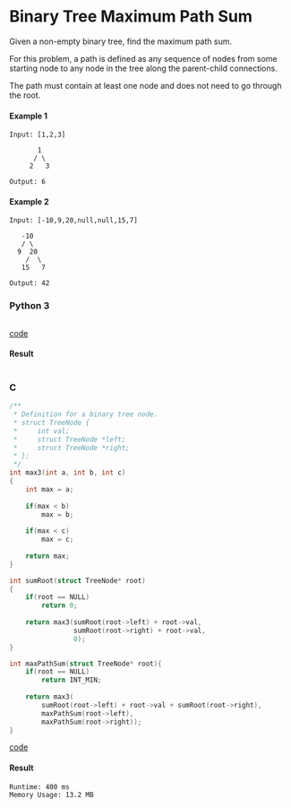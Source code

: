 # Binary Tree Maximum Path Sum
Given a non-empty binary tree, find the maximum path sum.

For this problem, a path is defined as any sequence of nodes from some starting node to any node in the tree along the parent-child connections. 

The path must contain at least one node and does not need to go through the root.

#### Example 1
```
Input: [1,2,3]

       1
      / \
     2   3

Output: 6
```

#### Example 2
```
Input: [-10,9,20,null,null,15,7]

   -10
   / \
  9  20
    /  \
   15   7

Output: 42
```

### Python 3
```python

```
[code](Python%203/124.py)

#### Result
```

```

### C
```C
/**
 * Definition for a binary tree node.
 * struct TreeNode {
 *     int val;
 *     struct TreeNode *left;
 *     struct TreeNode *right;
 * };
 */
int max3(int a, int b, int c)
{
    int max = a;
    
    if(max < b)
        max = b;
    
    if(max < c)
        max = c;
    
    return max;
}

int sumRoot(struct TreeNode* root)
{
    if(root == NULL)
        return 0;
    
    return max3(sumRoot(root->left) + root->val, 
                sumRoot(root->right) + root->val, 
                0);
}

int maxPathSum(struct TreeNode* root){
    if(root == NULL)
        return INT_MIN;
    
    return max3(
        sumRoot(root->left) + root->val + sumRoot(root->right), 
        maxPathSum(root->left), 
        maxPathSum(root->right));
}
```
[code](C/124.c)

#### Result
```
Runtime: 400 ms
Memory Usage: 13.2 MB
```
